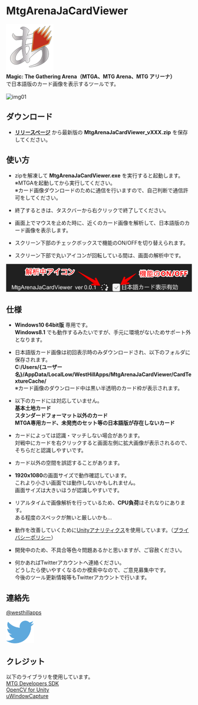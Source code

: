 # MtgArenaJaCardViewer

![img01](https://raw.githubusercontent.com/WestHillApps/westhillapps.github.io/master/res/mtga-ja-card-viewer-icon.png)  
**Magic: The Gathering Arena（MTGA、MTG Arena、MTG アリーナ）**  
で日本語版のカード画像を表示するツールです。  
<br />
![img01](https://raw.githubusercontent.com/WestHillApps/westhillapps.github.io/master/res/mtga-ja-card-viewer-01.gif)  

## ダウンロード
* **[リリースページ](https://github.com/WestHillApps/MtgArenaJaCardViewer/releases)** から最新版の **MtgArenaJaCardViewer_vXXX.zip** を保存してください。  

## 使い方
* zipを解凍して **MtgArenaJaCardViewer.exe** を実行すると起動します。  
※MTGAを起動してから実行してください。  
※カード画像ダウンロードのために通信を行いますので、自己判断で通信許可をしてください。

* 終了するときは、タスクバーから右クリックで終了してください。  

* 画面上でマウスを止めた時に、近くのカード画像を解析して、日本語版のカード画像を表示します。

* スクリーン下部のチェックボックスで機能のON/OFFを切り替えられます。

* スクリーン下部で丸いアイコンが回転している間は、画面の解析中です。  

![img01](https://raw.githubusercontent.com/WestHillApps/westhillapps.github.io/master/res/mtga-ja-card-viewer-02.png)  

## 仕様
* **Windows10 64bit版** 専用です。  
**Windows8.1** でも動作するみたいですが、手元に環境がないためサポート外となります。

* 日本語版カード画像は初回表示時のみダウンロードされ、以下のフォルダに保存されます。  
**C:/Users/{ユーザー名}/AppData/LocalLow/WestHillApps/MtgArenaJaCardViewer/CardTextureCache/**  
※カード画像のダウンロード中は黒い半透明のカード枠が表示されます。

* 以下のカードには対応していません。  
**基本土地カード**  
**スタンダードフォーマット以外のカード**  
**MTGA専用カード、未発売のセット等の日本語版が存在しないカード**  

* カードによっては認識・マッチしない場合があります。  
対戦中にカードを右クリックすると画面左側に拡大画像が表示されるので、そちらだと認識しやすいです。

* カード以外の空間を誤認することがあります。

* **1920x1080**の画面サイズで動作確認しています。  
これより小さい画面では動作しないかもしれません。  
画面サイズは大きいほうが認識しやすいです。

* リアルタイムで画像解析を行っているため、**CPU負荷**はそれなりにあります。  
ある程度のスペックが無いと厳しいかも…

* 動作を改善していくために[Unityアナリティクス](https://unity.com/solutions/analytics)を使用しています。（[プライバシーポリシー](https://unity3d.com/legal/privacy-policy)）

* 開発中のため、不具合等色々問題あるかと思いますが、ご容赦ください。

* 何かあればTwitterアカウントへ連絡ください。    
どうしたら使いやすくなるのか模索中なので、ご意見募集中です。  
今後のツール更新情報等もTwitterアカウントで行います。  

## 連絡先
[@westhillapps](https://twitter.com/westhillapps)  

<a href="https://twitter.com/westhillapps">
<img alt="Follow me on Twitter"
src="https://raw.githubusercontent.com/WestHillApps/westhillapps.github.io/master/res/twitter.png" width="75"/>
</a>

## クレジット
以下のライブラリを使用しています。  
[MTG Developers SDK](https://magicthegathering.io/)  
[OpenCV for Unity](https://assetstore.unity.com/packages/tools/integration/opencv-for-unity-21088)  
[uWindowCapture](https://github.com/hecomi/uWindowCapture)  